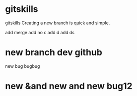 # gitskills
gitskills
Creating a new branch is quick and simple.

add merge 
add no c
add d
add ds
# new branch dev github
new bug bugbug
# new &and new and new bug12



